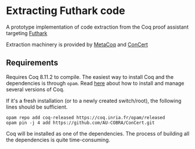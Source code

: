 # Extracting Futhark code

A prototype implementation of code extraction from the Coq proof assistant targeting [Futhark](https://futhark-lang.org/)

Extraction machinery is provided by [MetaCoq](https://github.com/MetaCoq/metacoq/) and [ConCert](https://github.com/AU-COBRA/ConCert)

## Requirements

Requires Coq 8.11.2 to compile.
The easiest way to install Coq and the dependencies is through `opam`.
Read [here](https://coq.inria.fr/opam-using.html) about how to install and manage several versions of Coq.

If it's a fresh installation (or to a newly created switch/root), the following lines should be sufficient.

```
opam repo add coq-released https://coq.inria.fr/opam/released
opam pin -j 4 add https://github.com/AU-COBRA/ConCert.git
```

Coq will be installed as one of the dependencies.
The process of building all the dependencies is quite time-consuming.
